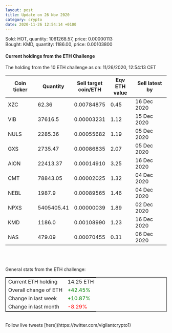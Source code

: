 ```yaml
---
layout: post
title: Update on 26 Nov 2020
category: crypto
date: 2020-11-26 12:54:14 +0100
---
```

<!-- Global site tag (gtag.js) - Google Analytics -->
<script async src="https://www.googletagmanager.com/gtag/js?id=UA-103831149-5"></script>
<script>
  window.dataLayer = window.dataLayer || [];
  function gtag(){dataLayer.push(arguments);}
  gtag('js', new Date());

  gtag('config', 'UA-103831149-5');
</script>
Sold: HOT, quantity:   1061268.57, price:   0.00000113<br>Bought: KMD, quantity:      1186.00, price:   0.00103800<br>

#### Current holdings from the ETH Challenge

The holding from the 10 ETH challenge as on: 11/26/2020, 12:54:13 CET

|Coin ticker|Quantity|Sell target<br>coin/ETH|Eqv ETH<br>value|Sell latest by|
|-----------|--------|-----------|-----------|--------------|
XZC|62.36|  0.00784875|0.45|16 Dec 2020|
VIB|37616.5|  0.00003231|1.12|15 Dec 2020|
NULS|2285.36|  0.00055682|1.19|05 Dec 2020|
GXS|2735.47|  0.00086835|2.07|05 Dec 2020|
AION|22413.37|  0.00014910|3.25|16 Dec 2020|
CMT|78843.05|  0.00002025|1.32|04 Dec 2020|
NEBL|1987.9|  0.00089565|1.46|04 Dec 2020|
NPXS|5405405.41|  0.00000039|1.89|02 Dec 2020|
KMD|1186.0|  0.00108990|1.23|16 Dec 2020|
NAS|479.09|  0.00070455|0.31|06 Dec 2020|

<br>
<br>
<br>
General stats from the ETH challenge:

<table style="border:1px solid black;margin-left:auto;margin-right:auto;">
	<tbody>
	<tr>
		<td>Current ETH holding</td>
		<td>     14.25 ETH</td>
	</tr>
	<tr>
		<td>Overall change of ETH</td>
		<td><font color="green">+42.45%</font></td>
	</tr>
	<tr>
		<td>Change in last week</td>
		<td><font color="green">+10.87%</font></td>
	</tr>
	<tr>
		<td>Change in last month</td>
		<td><font color="red">-8.29%</font></td>
	</tr>
	</tbody>
</table>

<br>
Follow live tweets [here](https://twitter.com/vigilantcrypto1)
<br>
<br>